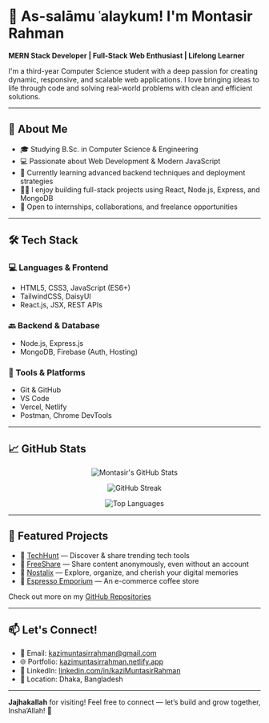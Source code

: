 # 👋 As-salāmu ʿalaykum! I'm Montasir Rahman

**MERN Stack Developer | Full-Stack Web Enthusiast | Lifelong Learner**

I'm a third-year Computer Science student with a deep passion for creating dynamic, responsive, and scalable web applications. I love bringing ideas to life through code and solving real-world problems with clean and efficient solutions.

---

## 🧠 About Me

- 🎓 Studying B.Sc. in Computer Science & Engineering  
- 💻 Passionate about Web Development & Modern JavaScript  
- 🌱 Currently learning advanced backend techniques and deployment strategies  
- 👨‍💻 I enjoy building full-stack projects using React, Node.js, Express, and MongoDB  
- 🤝 Open to internships, collaborations, and freelance opportunities  

---

## 🛠️ Tech Stack

### 💻 Languages & Frontend
- HTML5, CSS3, JavaScript (ES6+)
- TailwindCSS, DaisyUI
- React.js, JSX, REST APIs

### 🔙 Backend & Database
- Node.js, Express.js
- MongoDB, Firebase (Auth, Hosting)

### 🔧 Tools & Platforms
- Git & GitHub
- VS Code
- Vercel, Netlify
- Postman, Chrome DevTools

---

## 📈 GitHub Stats

<p align="center">
  <img src="https://github-readme-stats.vercel.app/api?username=kaziMuntasirRahman&show_icons=true&theme=tokyonight" alt="Montasir's GitHub Stats" />
</p>

<p align="center">
  <img src="https://github-readme-streak-stats.herokuapp.com/?user=kaziMuntasirRahman&theme=tokyonight" alt="GitHub Streak" />
</p>

<p align="center">
  <img src="https://github-readme-stats.vercel.app/api/top-langs/?username=kaziMuntasirRahman&layout=compact&theme=tokyonight" alt="Top Languages" />
</p>

---

## 🧩 Featured Projects

- 🔗 [TechHunt](https://tech-hunt-client.vercel.app) — Discover & share trending tech tools  
- 🔗 [FreeShare](https://free-share0.web.app/) — Share content anonymously, even without an account  
- 🔗 [Nostalix](https://nostalix.netlify.app) — Explore, organize, and cherish your digital memories  
- 🔗 [Espresso Emporium](https://espresso-emporium.netlify.app) — An e-commerce coffee store

Check out more on my [GitHub Repositories](https://github.com/kaziMuntasirRahman?tab=repositories)

---

## 📫 Let's Connect!

- 📧 Email: kazimuntasirrahman@gmail.com  
- 🌐 Portfolio: [kazimuntasirrahman.netlify.app](https://kazimuntasirrahman.netlify.app)  
- 🔗 LinkedIn: [linkedin.com/in/kaziMuntasirRahman](https://www.linkedin.com/in/kazimuntasirrahman)  
- 📍 Location: Dhaka, Bangladesh  

---

**Jajhakallah** for visiting! Feel free to connect — let’s build and grow together, Insha’Allah! 🌟
